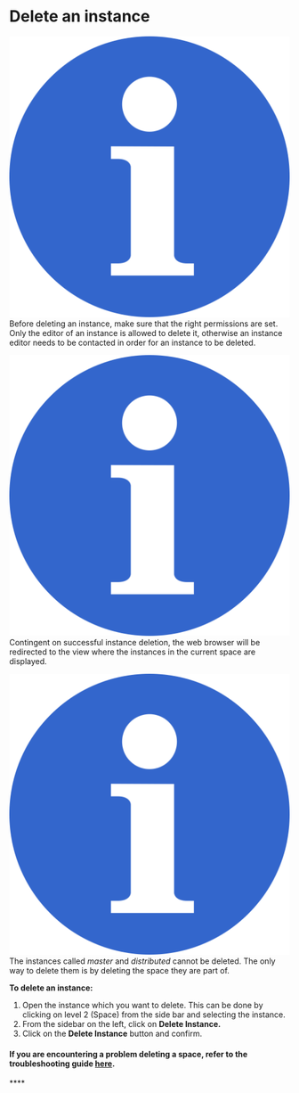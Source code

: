 # Delete an instance

![](../../.gitbook/assets/info_simple.svg.png)Before deleting an instance, make sure that the right permissions are set. Only the editor of an instance is allowed to delete it, otherwise an instance editor needs to be contacted in order for an instance to be deleted.

![](../../.gitbook/assets/info_simple.svg.png)Contingent on successful instance deletion, the web browser will be redirected to the view where the instances in the current space are displayed.

![](../../.gitbook/assets/info_simple.svg.png)The instances called _master_ and _distributed_ cannot be deleted. The only way to delete them is by deleting the space they are part of.  


**To delete an instance:**

1.  Open the instance which you want to delete. This can be done by clicking on level 2 \(Space\) from the side bar and selecting the instance. 
2. From the sidebar on the left, click on **Delete Instance.** 
3. Click on the **Delete Instance** button and confirm.



#### If you are encountering a problem deleting a space, refer to the troubleshooting guide [here](../../troubleshooting/authorization-issues/cannot-delete-an-instance.md).

\*\*\*\*


